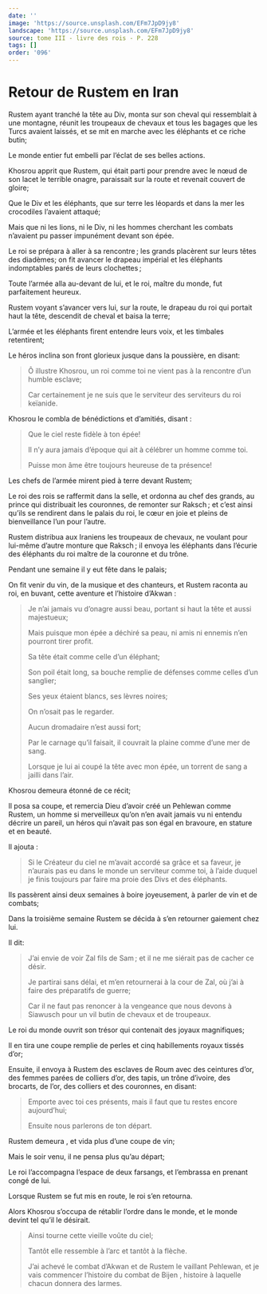 ```yaml
---
date: ''
image: 'https://source.unsplash.com/EFm7JpD9jy8'
landscape: 'https://source.unsplash.com/EFm7JpD9jy8'
source: tome III - livre des rois - P. 228
tags: []
order: '096'
---
```


# Retour de Rustem en Iran

Rustem ayant tranché la tête au Div, monta sur son cheval qui ressemblait à une montagne, réunit les troupeaux de chevaux et tous les bagages que les Turcs avaient laissés, et se mit en marche avec les éléphants et ce riche butin;

Le monde entier fut embelli par l’éclat de ses belles actions.

Khosrou apprit que Rustem, qui était parti pour prendre avec le nœud de son lacet le terrible onagre, paraissait sur la route et revenait couvert de gloire;

Que le Div et les éléphants, que sur terre les léopards et dans la mer les crocodiles l’avaient attaqué;

Mais que ni les lions, ni le Div, ni les hommes cherchant les combats n’avaient pu passer impunément devant son épée.

Le roi se prépara à aller à sa rencontre ; les grands placèrent sur leurs têtes des diadèmes; on fit avancer le drapeau impérial et les éléphants indomptables parés de leurs clochettes ;

Toute l’armée alla au-devant de lui, et le roi, maître du monde, fut parfaitement heureux.

Rustem voyant s’avancer vers lui, sur la route, le drapeau du roi qui portait haut la tête, descendit de cheval et baisa la terre;

L’armée et les éléphants firent entendre leurs voix, et les timbales retentirent;

Le héros inclina son front glorieux jusque dans la poussière, en disant:

> Ô illustre Khosrou, un roi comme toi ne vient pas à la rencontre d’un humble esclave;
>
> Car certainement je ne suis que le serviteur des serviteurs du roi keïanide.

Khosrou le combla de bénédictions et d’amitiés, disant :

> Que le ciel reste fidèle à ton épée!
>
> Il n’y aura jamais d’époque qui ait à célébrer un homme comme toi.
>
> Puisse mon âme être toujours heureuse de ta présence!

Les chefs de l’armée mirent pied à terre devant Rustem;

Le roi des rois se raffermit dans la selle, et ordonna au chef des grands, au prince qui distribuait les couronnes, de remonter sur Raksch ; et c’est ainsi qu’ils se rendirent dans le palais du roi, le cœur en joie et pleins de bienveillance l’un pour l’autre.

Rustem distribua aux Iraniens les troupeaux de chevaux, ne voulant pour lui-même d’autre monture que Raksch ; il envoya les éléphants dans l’écurie des éléphants du roi maître de la couronne et du trône.

Pendant une semaine il y eut fête dans le palais;

On fit venir du vin, de la musique et des chanteurs, et Rustem raconta au roi, en buvant, cette aventure et l’histoire d’Akwan :

> Je n’ai jamais vu d’onagre aussi beau, portant si haut la tête et aussi majestueux;
>
> Mais puisque mon épée a déchiré sa peau, ni amis ni ennemis n’en pourront tirer profit.
>
> Sa tête était comme celle d’un éléphant;
>
> Son poil était long, sa bouche remplie de défenses comme celles d’un sanglier;
>
> Ses yeux étaient blancs, ses lèvres noires;
>
> On n’osait pas le regarder.
>
> Aucun dromadaire n’est aussi fort;
>
> Par le carnage qu’il faisait, il couvrait la plaine comme d’une mer de sang.
>
> Lorsque je lui ai coupé la tête avec mon épée, un torrent de sang a jailli dans l’air.

Khosrou demeura étonné de ce récit;

Il posa sa coupe, et remercia Dieu d’avoir créé un Pehlewan comme Rustem, un homme si merveilleux qu’on n’en avait jamais vu ni entendu décrire un pareil, un héros qui n’avait pas son égal en bravoure, en stature et en beauté.

Il ajouta :

> Si le Créateur du ciel ne m’avait accordé sa grâce et sa faveur, je n’aurais pas eu dans le monde un serviteur comme toi, à l’aide duquel je finis toujours par faire ma proie des Divs et des éléphants.

Ils passèrent ainsi deux semaines à boire joyeusement, à parler de vin et de combats;

Dans la troisième semaine Rustem se décida à s’en retourner gaiement chez lui.

Il dit:

> J’ai envie de voir Zal fils de Sam ; et il ne me siérait pas de cacher ce désir.
>
> Je partirai sans délai, et m’en retournerai à la cour de Zal, où j’ai à faire des préparatifs de guerre;
>
> Car il ne faut pas renoncer à la vengeance que nous devons à Siawusch pour un vil butin de chevaux et de troupeaux.

Le roi du monde ouvrit son trésor qui contenait des joyaux magnifiques;

Il en tira une coupe remplie de perles et cinq habillements royaux tissés d’or;

Ensuite, il envoya à Rustem des esclaves de Roum avec des ceintures d’or, des femmes parées de colliers d’or, des tapis, un trône d’ivoire, des brocarts, de l’or, des colliers et des couronnes, en disant:

> Emporte avec toi ces présents, mais il faut que tu restes encore aujourd’hui;
>
> Ensuite nous parlerons de ton départ.

Rustem demeura , et vida plus d’une coupe de vin;

Mais le soir venu, il ne pensa plus qu’au départ;

Le roi l’accompagna l’espace de deux farsangs, et l’embrassa en prenant congé de lui.

Lorsque Rustem se fut mis en route, le roi s’en retourna.

Alors Khosrou s’occupa de rétablir l’ordre dans le monde, et le monde devint tel qu’il
le désirait.

> Ainsi tourne cette vieille voûte du ciel;
>
> Tantôt elle ressemble à l’arc et tantôt à la flèche.
>
> J’ai achevé le combat d’Akwan et de Rustem le vaillant Pehlewan, et je vais commencer l’histoire du combat de Bijen , histoire à laquelle chacun donnera des larmes.
